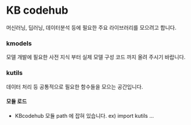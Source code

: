# KB codehub

머신러닝, 딥러닝, 데이터분석 등에 필요한 주요 라이브러리를 모으려고 합니다.  


### kmodels
모델 개발에 필요한 사전 지식 부터 실제 모델 구성 코드 까지 올려 주시기 바랍니다.  


### kutils
데이터 처리 등 공통적으로 필요한 함수들을 모으는 공간입니다. 

#### 모듈 로드
* KBcodehub 모듈 path 에 잡혀 있습니다. ex) import kutils ...  

[comment]: # (* samples directory 는 import kdataset ... 방식으로 호출 가능합니다.)

